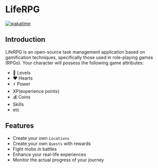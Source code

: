 # LifeRPG
[![wakatime](https://wakatime.com/badge/user/018ce029-5220-4722-881d-fc5406c5e923/project/3180761b-ecef-4283-86e3-cf8bbff5d218.svg)](https://wakatime.com/badge/user/018ce029-5220-4722-881d-fc5406c5e923/project/3180761b-ecef-4283-86e3-cf8bbff5d218)

## Introduction
LifeRPG is an open-source task management application based on 
gamification techniques, specifically those used in role-playing games (RPGs).
Your character will possess the following game attributes:
- 🌟 Levels
- ❤ Hearts
- ⚡ Power
- XP(experience points)
- 💰 Coins
- Skills
- etc


## Features
- Create your own `Locations`
- Create your own `Quests` with rewards
- Fight mobs in battles
- Enhance your real-life experiences
- Monitor the actual progress of your journey
